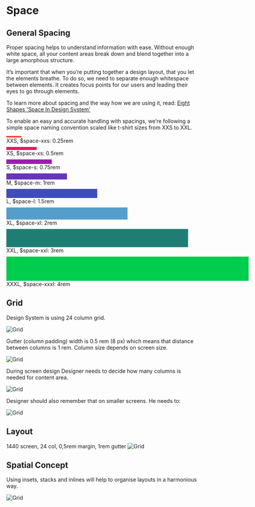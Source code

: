 # Space

## General Spacing
Proper spacing helps to understand information with ease. Without enough white space, all your content areas break down and blend together into a large amorphous structure.

It’s important that when you’re putting together a design layout, that you
let the elements breathe. To do so, we need to separate enough whitespace
between elements. It creates focus points for our users and leading their
eyes to go through elements.

To learn more about spacing and the way how we are using it, read: [Eight Shapes 'Space In Design System'](https://medium.com/eightshapes-llc/space-in-design-systems-188bcbae0d62)

To enable an easy and accurate handling with spacings, we’re following a simple space naming convention scaled like t-shirt sizes from XXS to XXL.

<div style="width:40px; height:4px; background-color:#F5412A"></div>
XXS, $space-xxs: 0.25rem
<div style="width:1px; height:8px; background-color:#FFF"></div>
<div style="width:80px; height:8px; background-color:#ED1561"></div>
XS, $space-xs: 0.5rem
<div  style="width:1px; height:8px; background-color:#FFF"></div>
<div  style="width:120px; height:12px; background-color:#9D1DB1"></div>
S, $space-s: 0.75rem
<div  style="width:1px; height:8px; background-color:#FFF"></div>
<div  style="width:160px; height:16px; background-color:#6735BA"></div>
M, $space-m: 1rem
<div  style="width:1px; height:8px; background-color:#FFF"></div>
<div  style="width:240px; height:24px; background-color:#3E4EB8"></div>
L, $space-l: 1.5rem
<div  style="width:1px; height:8px; background-color:#FFF"></div>
<div  style="width:320px; height:32px; background-color:#549ECC"></div>
XL, $space-xl: 2rem
<div  style="width:1px; height:8px; background-color:#FFF"></div>
<div  style="width:480px; height:48px; background-color:#1F7D74"></div>
XXL, $space-xxl: 3rem
<div  style="width:1px; height:8px; background-color:#FFF"></div>
<div  style="width:640px; height:64px; background-color:#00CC4D"></div>
XXXL, $space-xxxl: 4rem


## Grid
Design System is using 24 column grid.

![Grid](src/style/assets/spacing1.svg)

Gutter (column padding) width is 0.5 rem (8 px) which means that distance between columns is 1 rem. Column size depends on screen size.

![Grid](src/style/assets/spacing2.svg)

During screen design Designer needs to decide how many columns is needed for content area.

![Grid](src/style/assets/spacing3.svg)

Designer should also remember that on smaller screens. He needs to:

![Grid](src/style/assets/spacing4.svg)

## Layout
1440 screen, 24 col, 0,5rem margin, 1rem gutter
![Grid](src/style/assets/spacing5.svg)

## Spatial Concept
Using insets, stacks and inlines will help to organise layouts in a harmonious way.

![Grid](src/style/assets/spatial-concept.svg)